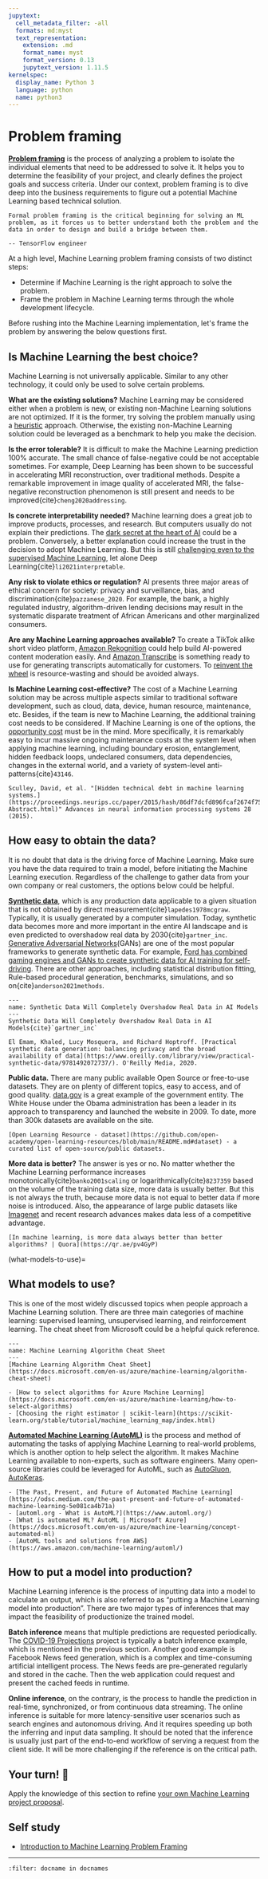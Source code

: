 ```yaml
---
jupytext:
  cell_metadata_filter: -all
  formats: md:myst
  text_representation:
    extension: .md
    format_name: myst
    format_version: 0.13
    jupytext_version: 1.11.5
kernelspec:
  display_name: Python 3
  language: python
  name: python3
---
```


# Problem framing

**[Problem framing](https://developers.google.com/machine-learning/problem-framing/problem-framing)** is the process of analyzing a problem to isolate the individual elements that need to be addressed to solve it. It helps you to determine the feasibility of your project, and clearly defines the project goals and success criteria. Under our context, problem framing is to dive deep into the business requirements to figure out a potential Machine Learning based technical solution.

```{epigraph}
Formal problem framing is the critical beginning for solving an ML problem, as it forces us to better understand both the problem and the data in order to design and build a bridge between them. 

-- TensorFlow engineer
```

At a high level, Machine Learning problem framing consists of two distinct steps:

- Determine if Machine Learning is the right approach to solve the problem.
- Frame the problem in Machine Learning terms through the whole development lifecycle.

Before rushing into the Machine Learning implementation, let's frame the problem by answering the below questions first.

## Is Machine Learning the best choice?

Machine Learning is not universally applicable. Similar to any other technology, it could only be used to solve certain problems.

**What are the existing solutions?** Machine Learning may be considered either when a problem is new, or existing non-Machine Learning solutions are not optimized. If it is the former, try solving the problem manually using a [heuristic](https://en.wikipedia.org/wiki/Heuristic) approach. Otherwise, the existing non-Machine Learning solution could be leveraged as a benchmark to help you make the decision.

**Is the error tolerable?** It is difficult to make the Machine Learning prediction 100% accurate. The small chance of false-negative could be not acceptable sometimes. For example, Deep Learning has been shown to be successful in accelerating MRI reconstruction, over traditional methods. Despite a remarkable improvement in image quality of accelerated MRI, the false-negative reconstruction phenomenon is still present and needs to be improved{cite}`cheng2020addressing`.

**Is concrete interpretability needed?** Machine learning does a great job to improve products, processes, and research. But computers usually do not explain their predictions. The [dark secret at the heart of AI](https://www.technologyreview.com/2017/04/11/5113/the-dark-secret-at-the-heart-of-ai/) could be a problem. Conversely, a better explanation could increase the trust in the decision to adopt Machine Learning. But this is still [challenging even to the supervised Machine Learning](https://christophm.github.io/interpretable-ml-book/), let alone Deep Learning{cite}`li2021interpretable`.

**Any risk to violate ethics or regulation?** AI presents three major areas of ethical concern for society: privacy and surveillance, bias, and discrimination{cite}`pazzanese_2020`. For example, the bank, a highly regulated industry, algorithm-driven lending decisions may result in the systematic disparate treatment of African Americans and other marginalized consumers.

**Are any Machine Learning approaches available?** To create a TikTok alike short video platform, [Amazon Rekognition](https://aws.amazon.com/rekognition/content-moderation/) could help build AI-powered content moderation easily. And [Amazon Transcribe](https://aws.amazon.com/transcribe/) is something ready to use for generating transcripts automatically for customers. To [reinvent the wheel](https://en.wikipedia.org/wiki/Reinventing_the_wheel) is resource-wasting and should be avoided always.

**Is Machine Learning cost-effective?** The cost of a Machine Learning solution may be across multiple aspects similar to traditional software development, such as cloud, data, device, human resource, maintenance, etc. Besides, if the team is new to Machine Learning, the additional training cost needs to be considered. If Machine Learning is one of the options, the [opportunity cost](https://en.wikipedia.org/wiki/Opportunity_cost) must be in the mind. More specifically, it is remarkably easy to incur massive ongoing maintenance costs at the system level when applying machine learning, including boundary erosion, entanglement, hidden feedback loops, undeclared consumers, data dependencies, changes in the external world, and a variety of system-level anti-patterns{cite}`43146`.

```{seealso}
Sculley, David, et al. "[Hidden technical debt in machine learning systems.](https://proceedings.neurips.cc/paper/2015/hash/86df7dcfd896fcaf2674f757a2463eba-Abstract.html)" Advances in neural information processing systems 28 (2015).
```

## How easy to obtain the data?

It is no doubt that data is the driving force of Machine Learning. Make sure you have the data required to train a model, before initiating the Machine Learning execution. Regardless of the challenge to gather data from your own company or real customers, the options below could be helpful.

**[Synthetic data](https://en.wikipedia.org/wiki/Synthetic_data)**, which is any production data applicable to a given situation that is not obtained by direct measurement{cite}`lapedes1978mcgraw`. Typically, it is usually generated by a computer simulation. Today, synthetic data becomes more and more important in the entire AI landscape and is even predicted to overshadow real data by 2030{cite}`gartner_inc`. [Generative Adversarial Networks](https://en.wikipedia.org/wiki/Generative_adversarial_network)(GANs) are one of the most popular frameworks to generate synthetic data. For example, [Ford has combined gaming engines and GANs to create synthetic data for AI training for self-driving](https://blogs.nvidia.com/blog/2020/04/23/ford-ai-data/). There are other approaches, including statistical distribution fitting, Rule-based procedural generation, benchmarks, simulations, and so on{cite}`anderson2021methods`.

```{figure} ../../images/gartner-chart.jpeg
---
name: Synthetic Data Will Completely Overshadow Real Data in AI Models
---
Synthetic Data Will Completely Overshadow Real Data in AI Models{cite}`gartner_inc`
```

```{seealso}
El Emam, Khaled, Lucy Mosquera, and Richard Hoptroff. [Practical synthetic data generation: balancing privacy and the broad availability of data](https://www.oreilly.com/library/view/practical-synthetic-data/9781492072737/). O'Reilly Media, 2020.
```

**Public data.** There are many public available Open Source or free-to-use datasets. They are on plenty of different topics, easy to access, and of good quality. [data.gov](https://data.gov/) is a great example of the government entity. The White House under the Obama administration has been a leader in its approach to transparency and launched the website in 2009. To date, more than 300k datasets are available on the site.

```{seealso}
[Open Learning Resource - dataset](https://github.com/open-academy/open-learning-resources/blob/main/README.md#dataset) - a curated list of open-source/public datasets.
```

**More data is better?** The answer is yes or no. No matter whether the Machine Learning performance increases monotonically{cite}`banko2001scaling` or logarithmically{cite}`8237359` based on the volume of the training data size, more data is usually better. But this is not always the truth, because more data is not equal to better data if more noise is introduced. Also, the appearance of large public datasets like [Imagenet](http://image-net.org/) and recent research advances makes data less of a competitive advantage.

```{seealso}
[In machine learning, is more data always better than better algorithms? | Quora](https://qr.ae/pv4GyP)
```

(what-models-to-use)=
## What models to use?

This is one of the most widely discussed topics when people approach a Machine Learning solution. There are three main categories of machine learning: supervised learning, unsupervised learning, and reinforcement learning. The cheat sheet from Microsoft could be a helpful quick reference.

```{figure} ../../images/machine-learning-algorithm-cheat-sheet.png
---
name: Machine Learning Algorithm Cheat Sheet
---
[Machine Learning Algorithm Cheat Sheet](https://docs.microsoft.com/en-us/azure/machine-learning/algorithm-cheat-sheet)
```

```{seealso}
- [How to select algorithms for Azure Machine Learning](https://docs.microsoft.com/en-us/azure/machine-learning/how-to-select-algorithms)
- [Choosing the right estimator | scikit-learn](https://scikit-learn.org/stable/tutorial/machine_learning_map/index.html)
```

**[Automated Machine Learning (AutoML)](https://en.wikipedia.org/wiki/Automated_machine_learning)** is the process and method of automating the tasks of applying Machine Learning to real-world problems, which is another option to help select the algorithm. It makes Machine Learning available to non-experts, such as software engineers. Many open-source libraries could be leveraged for AutoML, such as [AutoGluon](https://auto.gluon.ai/), [AutoKeras](https://github.com/keras-team/autokeras).

```{seealso}
- [The Past, Present, and Future of Automated Machine Learning](https://odsc.medium.com/the-past-present-and-future-of-automated-machine-learning-5e081ca4b71a)
- [automl.org - What is AutoML?](https://www.automl.org/)
- [What is automated ML? AutoML | Microsoft Azure](https://docs.microsoft.com/en-us/azure/machine-learning/concept-automated-ml)
- [AutoML tools and solutions from AWS](https://aws.amazon.com/machine-learning/automl/)
```

## How to put a model into production?

Machine Learning inference is the process of inputting data into a model to calculate an output, which is also referred to as “putting a Machine Learning model into production”. There are two major types of inferences that may impact the feasibility of productionize the trained model.

**Batch inference** means that multiple predictions are requested periodically. The [COVID-19 Projections](https://covid19-projections.com/) project is typically a batch inference example, which is mentioned in the previous section. Another good example is Facebook News feed generation, which is a complex and time-consuming artificial intelligent process. The News feeds are pre-generated regularly and stored in the cache. Then the web application could request and present the cached feeds in runtime.

**Online inference**, on the contrary, is the process to handle the prediction in real-time, synchronized, or from continuous data streaming. The online inference is suitable for more latency-sensitive user scenarios such as search engines and autonomous driving. And it requires speeding up both the inferring and input data sampling. It should be noted that the inference is usually just part of the end-to-end workflow of serving a request from the client side. It will be more challenging if the reference is on the critical path.

## Your turn! 🚀

Apply the knowledge of this section to refine [your own Machine Learning project proposal](overview.html#your-turn).

## Self study

- [Introduction to Machine Learning Problem Framing](https://developers.google.com/machine-learning/problem-framing)

---

```{bibliography}
:filter: docname in docnames
```

